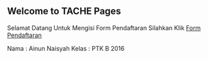 ## Welcome to TACHE Pages

Selamat Datang Untuk Mengisi Form Pendaftaran Silahkan Klik [Form Pendaftaran](https://kingdandanis.github.io/) 

Nama  : Ainun Naisyah 
Kelas : PTK B 2016

